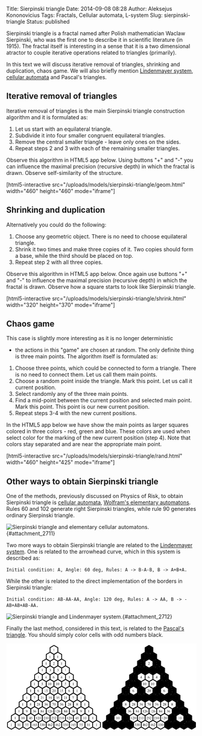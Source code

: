 Title: Sierpinski triangle
Date: 2014-09-08 08:28
Author: Aleksejus Kononovicius
Tags: Fractals, Cellular automata, L-system
Slug: sierpinski-triangle
Status: published

Sierpinski triangle is a fractal named
after Polish mathematician Waclaw Sierpinski, who was the first one to
describe it in scientific literature (in 1915). The fractal itself is
interesting in a sense that it is a two dimensional atractor to couple
iterative operations related to triangles (primarily).

In this text we will discuss iterative removal of triangles, shrinking and
duplication, chaos game. We will also briefly mention [Lindenmayer
system](/tag/l-system/), [cellular automata](/tag/cellular-automata) and
Pascal's triangles.<!--more-->

Iterative removal of triangles
------------------------------

Iterative removal of triangles is the main Sierpinski triangle
construction algorithm and it is formulated as:

1. Let us start with an equilateral triangle.
2. Subdivide it into four smaller congruent equilateral triangles.
3. Remove the central smaller triangle - leave only ones on the sides.
4. Repeat steps 2 and 3 with each of the remaining smaller triangles.

Observe this algorithm in HTML5 app below. Using buttons "+" and "-"
you can influence the maximal precision (recursive depth) in which the
fractal is drawn. Observe self-similarity of the structure.

[html5-interactive
src="/uploads/models/sierpinski-triangle/geom.html"
width="460" height="460" mode="iframe"]

Shrinking and duplication
-------------------------

Alternatively you could do the following:

1. Choose any geometric object. There is no need to choose equilateral
   triangle.
2. Shrink it two times and make three copies of it. Two copies should
   form a base, while the third should be placed on top.
3. Repeat step 2 with all three copies.

Observe this algorithm in HTML5 app below. Once again use buttons "+"
and "-" to influence the maximal precision (recursive depth) in which
the fractal is drawn. Observe how a square starts to look like
Sierpinski triangle.

[html5-interactive src="/uploads/models/sierpinski-triangle/shrink.html"
width="320" height="370" mode="iframe"]

Chaos game
----------

This case is slightly more interesting as it is no longer deterministic
- the actions in this "game" are chosen at random. The only definite
thing is three main points. The algorithm itself is formulated as:

1. Choose three points, which could be connected to form a triangle.
   There is no need to connect them. Let us call them main points.
2. Choose a random point inside the triangle. Mark this point. Let us
   call it current position.
3. Select randomly any of the three main points.
4. Find a mid-point between the current position and selected main
   point. Mark this point. This point is our new current position.
5. Repeat steps 3-4 with the new current positions.

In the HTML5 app below we have show the main points as larger squares
colored in three colors - red, green and blue. These colors are used when
select color for the marking of the new current position (step 4). Note
that colors stay separated and are near the appropriate main point.

[html5-interactive src="/uploads/models/sierpinski-triangle/rand.html"
width="460" height="425" mode="iframe"]

Other ways to obtain Sierpinski triangle
----------------------------------------

One of the methods, previously discussed on Physics of Risk, to obtain
Sierpinski triangle is [cellular automata](/tag/cellular-automata),
[Wolfram's elementary automatons](/wolframs-elementary-automatons "Wolfram
elementary automatons"). Rules 60 and 102 generate right Sierpinski
triangles, while rule 90 generates ordinary Sierpinski triangle.

![Sierpinski triangle and elementary cellular
automatons.](/uploads/2014/sierpinski-cell.png "
Sierpinski triangle and elementary cellular automatons - 102, 90 and 60
rules."){#attachment_2711} 

Two more ways to obtain Sierpinski triangle are related to the [Lindenmayer
system](/tag/l-system). One is related to the arrowhead curve, which in this
system is described as:  

```
Initial condition: A, Angle: 60 deg, Rules: A -> B-A-B, B -> A+B+A.
```

While the other is related to the direct implementation of the borders
in Sierpinski triangle:  

```
Initial condition: AB-AA-AA, Angle: 120 deg, Rules: A -> AA, B -> -AB+AB+AB-AA.
```

![Sierpinski triangle and Lindenmayer
system.](/uploads/2014/sierpinski-lindenmayer.png "
Sierpinski triangle and Lindenmayer system - arrowhead curve and direct
implementation."){#attachment_2712} 

Finally the last method, considered in this text, is related to the
[Pascal's
triangle](http://en.wikipedia.org/wiki/Pascal%27s_triangle "Article on Wikipedia").
You should simply color cells with odd numbers black.

![Sierpinski triangle and Pascal triangle](/uploads/2014/sierpinski-pascal.png "Sierpinski triangle and Pascal triangle")
